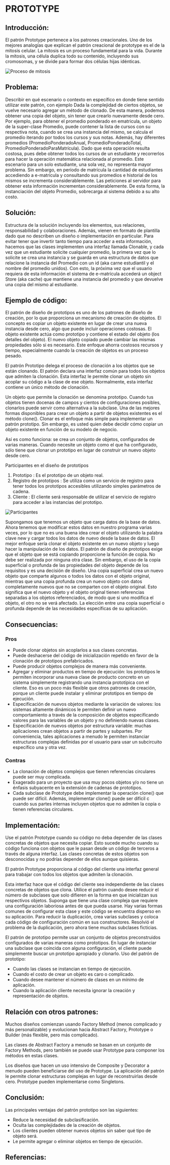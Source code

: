 # PROTOTYPE

## Introducción:

El patrón Prototype pertenece a los patrones creacionales.
Uno de los mejores analogías que explican el patrón creacional de prototype es el de la mitosis celular. La mitosis es un proceso fundamental para la vida. Durante la mitosis, una célula duplica todo su contenido, incluyendo sus cromosomas, y se divide para formar dos células hijas idénticas.

![Proceso de mitosis](img/celulas.png)

## Problema: 

Describir en qué escenario o contexto en específico en donde tiene sentido utilizar este patrón, con ejemplo
Dada la complejidad de ciertos objetos, se vuelve necesario agregar un método de clonado. De esta manera, podemos obtener una copia del objeto, sin tener que crearlo nuevamente desde cero. Por ejemplo, para obtener el promedio ponderado en ematricula, un objeto de la super-clase Promedio, puede contener la lista de cursos con su respectiva nota, cuando se crea una instancia del mismo, se calcula el promedio iterando por todos los cursos y sus notas. Además, hay diferentes promedios (PromedioPonderadoAnual, PromedioPonderadoTotal, PromedioPonderadoParaMatrícula). Dado que esta operación resulta costosa, pues debe obtener todos los cursos de un estudiante y recorrerlos para hacer la operación matemática relacionada al promedio. Este escenario para un solo estudiante, una sola vez, no representa mayor problema. Sin embargo, en período de matrícula la cantidad de estudiantes accediendo a e-matrícula y consultando sus promedios e historial de los mismos se incrementa considerablemente. Las peticiones al servidor para obtener esta información incrementan considerablemente. De esta forma, la instanciación del objeto Promedio, sobrecarga al sistema debido a su alto costo. 

## Solución: 

Estructura de la solución incluyendo los elementos, sus relaciones, responsabilidad y colaboraciones. Además, vienen en formato de plantilla dado que no describen un diseño o implementación en particular.
Para evitar tener que invertir tanto tiempo para acceder a esta información, hacemos que las clases implementen una interfaz llamada Clonable, y cada vez que un estudiante solicite cualquier promedio, la primera vez que lo solicite se crea una instancia y se guarda en una estructura de datos que relacione la instancia del Promedio con un id (aka carne estudiantil y el nombre del promedio unidos). Con esto, la próxima vez que el usuario requiera de esta información el sistema de e-matrícula accederá un object Store (aka cache) que mantiene una instancia del promedio y que devuelve una copia del mismo al estudiante.

## Ejemplo de código:

El patrón de diseño de prototipos es uno de los patrones de diseño de creación, por lo que proporciona un mecanismo de creación de objetos.
El concepto es copiar un objeto existente en lugar de crear una nueva instancia desde cero, algo que puede incluir operaciones costosas. El objeto existente actúa como prototipo y contiene el estado del objeto (los detalles del objeto). El nuevo objeto copiado puede cambiar las mismas propiedades sólo si es necesario. Este enfoque ahorra costosos recursos y tiempo, especialmente cuando la creación de objetos es un proceso pesado.

El patrón Prototipo delega el proceso de clonación a los objetos que se están clonando. El patrón declara una interfaz común para todos los objetos que admiten la clonación. Esta interfaz le permite clonar un objeto sin acoplar su código a la clase de ese objeto. Normalmente, esta interfaz contiene un único método de clonación.

Un objeto que permite la clonación se denomina prototipo. Cuando tus objetos tienen docenas de campos y cientos de configuraciones posibles, clonarlos puede servir como alternativa a la subclase.
Una de las mejores formas disponibles para crear un objeto a partir de objetos existentes es el método clone(). Clonar es el enfoque más simple para implementar un patrón prototipo. Sin embargo, es usted quien debe decidir cómo copiar un objeto existente en función de su modelo de negocio.

Así es como funciona: se crea un conjunto de objetos, configurados de varias maneras. Cuando necesite un objeto como el que ha configurado, sólo tiene que clonar un prototipo en lugar de construir un nuevo objeto desde cero.

Participantes en el diseño de prototipos

1) Prototipo : Es el prototipo de un objeto real.
2) Registro de prototipos : Se utiliza como un servicio de registro para tener todos los prototipos accesibles utilizando simples parámetros de cadena.
3) Cliente : El cliente será responsable de utilizar el servicio de registro para acceder a las instancias del prototipo.

![Participantes](img/participantes.png)

Supongamos que tenemos un objeto que carga datos de la base de datos. Ahora tenemos que modificar estos datos en nuestro programa varias veces, por lo que no es una buena idea crear el objeto utilizando la palabra clave new y cargar todos los datos de nuevo desde la base de datos. El mejor enfoque sería clonar el objeto existente en un nuevo objeto y luego hacer la manipulación de los datos. El patrón de diseño de prototipos exige que el objeto que se está copiando proporcione la función de copia. No debe ser realizada por ninguna otra clase. Sin embargo, el uso de la copia superficial o profunda de las propiedades del objeto depende de los requisitos y es una decisión de diseño. 
Una copia superficial crea un nuevo objeto que comparte algunos o todos los datos con el objeto original, mientras que una copia profunda crea un nuevo objeto con datos completamente nuevos que no se comparten con el objeto original. Esto significa que el nuevo objeto y el objeto original tienen referencias separadas a los objetos referenciados, de modo que si uno modifica el objeto, el otro no se verá afectado.
La elección entre una copia superficial o profunda depende de las necesidades específicas de su aplicación.

## Consecuencias: 
### Pros
- Puede clonar objetos sin acoplarlos a sus clases concretas.
- Puede deshacerse del código de inicialización repetido en favor de la clonación de prototipos prefabricados.
- Puede producir objetos complejos de manera más conveniente.
- Agregar y eliminar productos en tiempo de ejecución: los prototipos le permiten incorporar una nueva clase de producto concreto en un sistema simplemente registrando una instancia prototípica con el cliente. Eso es un poco más flexible que otros patrones de creación, porque un cliente puede instalar y eliminar prototipos en tiempo de ejecución. 
- Especificación de nuevos objetos mediante la variación de valores: los sistemas altamente dinámicos le permiten definir un nuevo comportamiento a través de la composición de objetos especificando valores para las variables de un objeto y no definiendo nuevas clases.
- Especificación de nuevos objetos por estructura variable: muchas aplicaciones crean objetos a partir de partes y subpartes. Por conveniencia, tales aplicaciones a menudo le permiten instanciar estructuras complejas definidas por el usuario para usar un subcircuito específico una y otra vez.
 
### Contras
- La clonación de objetos complejos que tienen referencias circulares puede ser muy complicada.
- Exagerado para un proyecto que usa muy pocos objetos y/o no tiene un énfasis subyacente en la extensión de cadenas de prototipos.
- Cada subclase de Prototype debe implementar la operación clone() que puede ser difícil. Además, implementar clone() puede ser difícil c cuando sus partes internas incluyen objetos que no admiten la copia o tienen referencias circulares.

## Implementación:
Use el patrón Prototype cuando su código no deba depender de las clases concretas de objetos que necesita copiar.
Esto sucede mucho cuando su código funciona con objetos que le pasan desde un código de terceros a través de alguna interfaz. Las clases concretas de estos objetos son desconocidas y no podrías depender de ellos aunque quisieras.

El patrón Prototype proporciona al código del cliente una interfaz general para trabajar con todos los objetos que admiten la clonación. 

Esta interfaz hace que el código del cliente sea independiente de las clases concretas de objetos que clona.
Utilice el patrón cuando desee reducir el número de subclases que solo difieren en la forma en que inicializan sus respectivos objetos.
Suponga que tiene una clase compleja que requiere una configuración laboriosa antes de que pueda usarse. Hay varias formas comunes de configurar esta clase y este código se encuentra disperso en su aplicación. Para reducir la duplicación, crea varias subclases y coloca cada código de configuración común en sus constructores. Resolvió el problema de la duplicación, pero ahora tiene muchas subclases ficticias.

El patrón de prototipo permite usar un conjunto de objetos preconstruidos configurados de varias maneras como prototipos. En lugar de instanciar una subclase que coincida con alguna configuración, el cliente puede simplemente buscar un prototipo apropiado y clonarlo.
Uso del patrón de prototipo:
- Cuando las clases se instancian en tiempo de ejecución.
- Cuando el costo de crear un objeto es caro o complicado.
- Cuando desee mantener el número de clases en un mínimo de aplicación.
- Cuando la aplicación cliente necesita ignorar la creación y representación de objetos.

## Relación con otros patrones:

Muchos diseños comienzan usando Factory Method (menos complicado y más personalizable) y evolucionan hacia Abstract Factory, Prototype o Builder (más flexible, pero más complicado).

Las clases de Abstract Factory a menudo se basan en un conjunto de Factory Methods, pero también se puede usar Prototype para componer los métodos en estas clases.

Los diseños que hacen un uso intensivo de Composite y Decorator a menudo pueden beneficiarse del uso de Prototype. La aplicación del patrón le permite clonar estructuras complejas en lugar de reconstruirlas desde cero.
Prototype pueden implementarse como Singletons.

## Conclusión:
Las principales ventajas del patrón prototipo son las siguientes:
- Reduce la necesidad de subclasificación.
- Oculta las complejidades de la creación de objetos.
- Los clientes pueden obtener nuevos objetos sin saber qué tipo de objeto será.
- Le permite agregar o eliminar objetos en tiempo de ejecución.

## Referencias:
